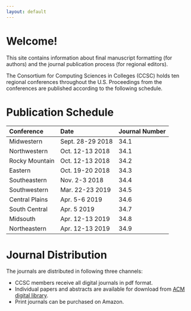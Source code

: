 ```yaml
---
layout: default
---
```

# Welcome!
This site contains information about final manuscript formatting (for authors)
and the journal publication process (for regional editors).

The Consortium for Computing Sciences in Colleges (CCSC) holds ten regional conferences throughout the U.S. Proceedings from the conferences are published according to the following schedule.

# Publication Schedule

| Conference | Date | Journal Number |
|:-------------|:------------------|:------|
| Midwestern | Sept. 28-29 2018 | 34.1 |
| Northwestern | Oct. 12-13 2018   | 34.1 |
| Rocky Mountain | Oct. 12-13 2018 | 34.2 |
| Eastern | Oct. 19-20 2018 | 34.3 |
| Southeastern | Nov. 2-3 2018 | 34.4 |
| Southwestern | Mar. 22-23 2019 | 34.5 |
| Central Plains | Apr. 5-6 2019 | 34.6 |
| South Central | Apr. 5 2019 | 34.7 |
| Midsouth | Apr. 12-13 2019 | 34.8 |
| Northeastern | Apr. 12-13 2019 | 34.9 |

# Journal Distribution

The journals are distributed in following three channels:
- CCSC members receive all digital journals in pdf format.
- Individual papers and abstracts are available for download from
[ACM digital library](https://dl.acm.org/pub.cfm?id=J420).
- Print journals can be purchased on Amazon.

